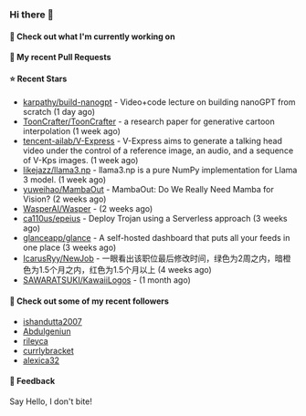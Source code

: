 ### Hi there 👋

#### 👷 Check out what I'm currently working on

#### 🔨 My recent Pull Requests


#### ⭐ Recent Stars

- [karpathy/build-nanogpt](https://github.com/karpathy/build-nanogpt) - Video&#43;code lecture on building nanoGPT from scratch (1 day ago)
- [ToonCrafter/ToonCrafter](https://github.com/ToonCrafter/ToonCrafter) - a research paper for generative cartoon interpolation (1 week ago)
- [tencent-ailab/V-Express](https://github.com/tencent-ailab/V-Express) - V-Express aims to generate a talking head video under the control of a reference image, an audio, and a sequence of V-Kps images. (1 week ago)
- [likejazz/llama3.np](https://github.com/likejazz/llama3.np) - llama3.np is a pure NumPy implementation for Llama 3 model. (1 week ago)
- [yuweihao/MambaOut](https://github.com/yuweihao/MambaOut) - MambaOut: Do We Really Need Mamba for Vision? (2 weeks ago)
- [WasperAI/Wasper](https://github.com/WasperAI/Wasper) -  (2 weeks ago)
- [ca110us/epeius](https://github.com/ca110us/epeius) - Deploy Trojan using a Serverless approach (3 weeks ago)
- [glanceapp/glance](https://github.com/glanceapp/glance) - A self-hosted dashboard that puts all your feeds in one place (3 weeks ago)
- [IcarusRyy/NewJob](https://github.com/IcarusRyy/NewJob) - 一眼看出该职位最后修改时间，绿色为2周之内，暗橙色为1.5个月之内，红色为1.5个月以上 (4 weeks ago)
- [SAWARATSUKI/KawaiiLogos](https://github.com/SAWARATSUKI/KawaiiLogos) -  (1 month ago)

#### 👯 Check out some of my recent followers

- [ishandutta2007](https://github.com/ishandutta2007)
- [Abdulgeniun](https://github.com/Abdulgeniun)
- [rileyca](https://github.com/rileyca)
- [currlybracket](https://github.com/currlybracket)
- [alexica32](https://github.com/alexica32)

#### 💬 Feedback

Say Hello, I don't bite!